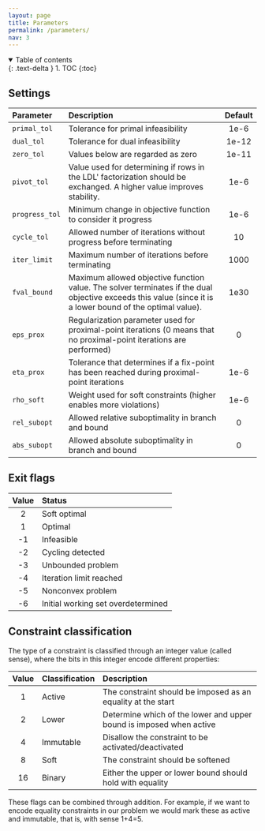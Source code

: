 ```yaml
---
layout: page
title: Parameters 
permalink: /parameters/
nav: 3 
---
```

<details open markdown="block">
<summary>
Table of contents
</summary>
{: .text-delta }
1. TOC
{:toc}
</details>


## Settings

|  Parameter |  Description| Default |
|:-------------|:------------------|:------:|
| `primal_tol`  | Tolerance for primal infeasibility|  1e-6 |
| `dual_tol`	 | Tolerance for dual infeasibility| 1e-12|
| `zero_tol` | Values below are regarded as zero | 1e-11|
| `pivot_tol` | Value used for determining if rows in the LDL' factorization should be exchanged. A higher value improves stability. | 1e-6|
| `progress_tol` | Minimum change in objective function to consider it progress | 1e-6|
| `cycle_tol` | Allowed number of iterations without progress before terminating| 10 |
| `iter_limit` | Maximum number of iterations before terminating| 1000 |
| `fval_bound` | Maximum allowed objective function value. The solver terminates if the dual objective exceeds this value (since it is a lower bound of the optimal value). | 1e30|
| `eps_prox` | Regularization parameter used for proximal-point iterations (0 means that no proximal-point iterations are performed) | 0|
| `eta_prox` | Tolerance that determines if a fix-point has been reached during proximal-point iterations | 1e-6|
| `rho_soft` | Weight used for soft constraints (higher enables more violations) | 1e-6|
| `rel_subopt` | Allowed relative suboptimality in branch and bound | 0 |
| `abs_subopt` | Allowed absolute suboptimality in branch and bound | 0 |


## Exit flags 

|Value|Status |
|:-:|:-------|
|2|Soft optimal|
|1|Optimal |
|-1|Infeasible|
|-2|Cycling detected|
|-3|Unbounded problem|
|-4|Iteration limit reached|
|-5|Nonconvex problem|
|-6|Initial working set overdetermined|

## Constraint classification
The type of a constraint is classified through an integer value (called sense), where the bits in this integer encode different properties: 

|Value| Classification|Description
|:-:|:-------|:--|
|1|Active| The constraint should be imposed as an equality at the start|
|2|Lower| Determine which of the lower and upper bound is imposed when active| 
|4|Immutable| Disallow the constraint to be activated/deactivated|
|8|Soft| The constraint should be softened | 
|16|Binary| Either the upper or lower bound should hold with equality|

These flags can be combined through addition. For example, if we want to encode equality constraints in our problem we would mark these as active and immutable, that is, with sense 1+4=5.
